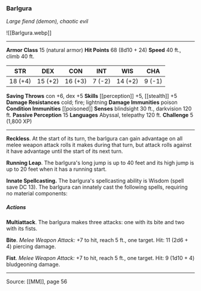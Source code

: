 ### Barlgura
_Large fiend (demon), chaotic evil_

![[Barlgura.webp]]




---

**Armor Class** 15 (natural armor)
**Hit Points** 68 (8d10 + 24)
**Speed** 40 ft., climb 40 ft.

| STR     | DEX     | CON     | INT     | WIS     | CHA     |
|---------|---------|---------|---------|---------|---------|
| 18 (+4) | 15 (+2) | 16 (+3) | 7 (-2) | 14 (+2) | 9 (-1) |

**Saving Throws** con +6, dex +5
**Skills** [[perception]] +5, [[stealth]] +5
**Damage Resistances** cold; fire; lightning
**Damage Immunities** poison
**Condition Immunities** [[poisoned]]
**Senses** blindsight 30 ft., darkvision 120 ft.
**Passive Perception** 15
**Languages** Abyssal, telepathy 120 ft.
**Challenge** 5 (1,800 XP)

---

**Reckless**. At the start of its turn, the barlgura can gain advantage on all melee weapon attack rolls it makes during that turn, but attack rolls against it have advantage until the start of its next turn.

**Running Leap**. The barlgura's long jump is up to 40 feet and its high jump is up to 20 feet when it has a running start.

**Innate Spellcasting.** The barlgura's spellcasting ability is Wisdom (spell save DC 13). The barlgura can innately cast the following spells, requiring no material components:

##### Actions
**Multiattack**. The barlgura makes three attacks: one with its bite and two with its fists.

**Bite**. _Melee Weapon Attack:_ +7 to hit, reach 5 ft., one target. Hit: 11 (2d6 + 4) piercing damage.

**Fist**. _Melee Weapon Attack:_ +7 to hit, reach 5 ft., one target. Hit: 9 (1d10 + 4) bludgeoning damage.


---

Source: [[MM]], page 56